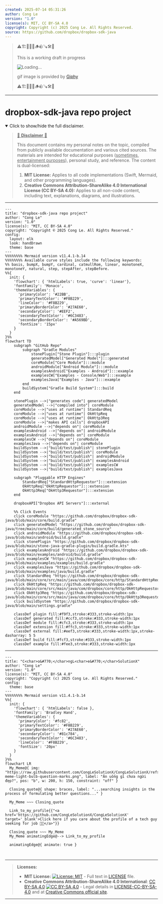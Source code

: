 ```yaml
---
created: 2025-07-14 05:31:26
author: Cong Le
version: "1.0"
license(s): MIT, CC BY-SA 4.0
copyright: Copyright (c) 2025 Cong Le. All Rights Reserved.
source: https://github.com/dropbox/dropbox-sdk-java
---
```



> ⚠️🏗️🚧🦺🧱🪵🪨🪚🛠️👷
> 
> This is a working draft in progress
> 
> ![Loading...](https://media2.giphy.com/media/v1.Y2lkPTc5MGI3NjExMXVjejV3dnVjc2o5MXd3eXBvcDR1cHlzbHQ1Z2R6YjY0ZHpmdjJ6OCZlcD12MV9pbnRlcm5hbF9naWZfYnlfaWQmY3Q9Zw/hL9q5k9dk9l0wGd4e0/giphy.gif)
>
> gif image is provided by [Giphy](https://giphy.com)
> 
> ⚠️🏗️🚧🦺🧱🪵🪨🪚🛠️👷


----




# dropbox-sdk-java repo project
<details open>
<summary>Click to show/hide the full disclaimer.</summary>
   
> <ins>📢 **Disclaimer** 🚨</ins>
>
> This document contains my personal notes on the topic,
> compiled from publicly available documentation and various cited sources.
> The materials are intended for educational purposes (<ins>sometimes, entertainment purposes</ins>), personal study, and reference.
> The content is dual-licensed:
> 1. **MIT License:** Applies to all code implementations (Swift, Mermaid, and other programming languages).
> 2. **Creative Commons Attribution-ShareAlike 4.0 International License (CC BY-SA 4.0):** Applies to all non-code content, including text, explanations, diagrams, and illustrations.

</details>



---

```mermaid
---
title: "dropbox-sdk-java repo project"
author: "Cong Le"
version: "1.0"
license(s): "MIT, CC BY-SA 4.0"
copyright: "Copyright © 2025 Cong Le. All Rights Reserved."
config:
  layout: elk
  look: handDrawn
  theme: base
---
%%%%%%%% Mermaid version v11.4.1-b.14
%%%%%%%% Available curve styles include the following keywords:
%% basis, bumpX, bumpY, cardinal, catmullRom, linear, monotoneX, monotoneY, natural, step, stepAfter, stepBefore.
%%{
  init: {
    'flowchart': { 'htmlLabels': true, 'curve': 'linear'},
    'fontFamily': 'Monaco',
    'themeVariables': {
      'primaryColor': '#22BB',
      'primaryTextColor': '#F8B229',
      'lineColor': '#F8B229',
      'primaryBorderColor': '#27AE60',
      'secondaryColor': '#EEF2',
      'secondaryTextColor': '#6C3483',
      'secondaryBorderColor': '#A569BD',
      'fontSize': '15px'
    }
  }
}%%
flowchart TD
    subgraph "GitHub Repo"
        subgraph "Gradle Modules"
            stonePlugin["Stone Plugin"]:::plugin
            generatedModel["Generated Model"]:::generated
            coreModule["Core Module"]:::module
            androidModule["Android Module"]:::module
            examplesAndroid["Examples - Android"]:::example
            examplesCW["Examples - Console/Web"]:::example
            examplesJava["Examples - Java"]:::example
        end
        buildSystem["Gradle Build System"]:::build
    end

    stonePlugin -->|"generates code"| generatedModel
    generatedModel -->|"compiled into"| coreModule
    coreModule -->|"uses at runtime"| StandardReq
    coreModule -->|"uses at runtime"| OkHttpReq
    coreModule -->|"uses at runtime"| OkHttp3Req
    coreModule -->|"makes API calls"| dropboxAPI
    androidModule -->|"depends on"| coreModule
    examplesAndroid -->|"depends on"| androidModule
    examplesAndroid -->|"depends on"| coreModule
    examplesCW -->|"depends on"| coreModule
    examplesJava -->|"depends on"| coreModule
    buildSystem -->|"build/test/publish"| stonePlugin
    buildSystem -->|"build/test/publish"| coreModule
    buildSystem -->|"build/test/publish"| androidModule
    buildSystem -->|"build/test/publish"| examplesAndroid
    buildSystem -->|"build/test/publish"| examplesCW
    buildSystem -->|"build/test/publish"| examplesJava

    subgraph "Pluggable HTTP Engines"
        StandardReq["StandardHttpRequestor"]:::extension
        OkHttpReq["OkHttpRequestor"]:::extension
        OkHttp3Req["OkHttp3Requestor"]:::extension
    end

    dropboxAPI["Dropbox API Servers"]:::external

    %% Click Events
    click coreModule "https://github.com/dropbox/dropbox-sdk-java/blob/main/core/build.gradle"
    click generatedModel "https://github.com/dropbox/dropbox-sdk-java/tree/main/core/build/generated_stone_source"
    click androidModule "https://github.com/dropbox/dropbox-sdk-java/blob/main/android/build.gradle"
    click stonePlugin "https://github.com/dropbox/dropbox-sdk-java/blob/main/stone-java-gradle-plugin/build.gradle.kts"
    click examplesAndroid "https://github.com/dropbox/dropbox-sdk-java/blob/main/examples/android/build.gradle"
    click examplesCW "https://github.com/dropbox/dropbox-sdk-java/blob/main/examples/examples/build.gradle"
    click examplesJava "https://github.com/dropbox/dropbox-sdk-java/blob/main/examples/java/build.gradle"
    click StandardReq "https://github.com/dropbox/dropbox-sdk-java/blob/main/core/src/main/java/com/dropbox/core/http/StandardHttpRequestor.java"
    click OkHttpReq "https://github.com/dropbox/dropbox-sdk-java/blob/main/core/src/main/java/com/dropbox/core/http/OkHttpRequestor.java"
    click OkHttp3Req "https://github.com/dropbox/dropbox-sdk-java/blob/main/core/src/main/java/com/dropbox/core/http/OkHttp3Requestor.java"
    click buildSystem "https://github.com/dropbox/dropbox-sdk-java/blob/main/settings.gradle"

    classDef plugin fill:#f9f3,stroke:#333,stroke-width:1px
    classDef generated fill:#ccf3,stroke:#333,stroke-width:1px
    classDef module fill:#cfc3,stroke:#333,stroke-width:1px
    classDef extension fill:#ffc3,stroke:#333,stroke-width:1px
    classDef external fill:#eef3,stroke:#333,stroke-width:1px,stroke-dasharray: 5 5
    classDef build fill:#fcf3,stroke:#333,stroke-width:1px
    classDef example fill:#fee3,stroke:#333,stroke-width:1px
```

----

<!-- 
```mermaid
%% Current Mermaid version
info
```  -->


```mermaid
---
title: "C<char>o&#770;</char>ngL<char>e&#770;</char>SolutionX"
author: "Cong Le"
version: "1.0"
license(s): "MIT, CC BY-SA 4.0"
copyright: "Copyright (c) 2025 Cong Le. All Rights Reserved."
config:
  theme: base
---
%%%%%%%% Mermaid version v11.4.1-b.14
%%{
  init: {
    'flowchart': { 'htmlLabels': false },
    'fontFamily': 'Bradley Hand',
    'themeVariables': {
      'primaryColor': '#fc82',
      'primaryTextColor': '#F8B229',
      'primaryBorderColor': '#27AE60',
      'secondaryColor': '#81c784',
      'secondaryTextColor': '#6C3483',
      'lineColor': '#F8B229',
      'fontSize': '20px'
    }
  }
}%%
flowchart LR
  My_Meme@{ img: "https://raw.githubusercontent.com/CongLeSolutionX/CongLeSolutionX/refs/heads/main/assets/images/My-meme-light-bulb-question-marks.png", label: "Ăn uống gì chưa ngừi đẹp?", pos: "b", w: 200, h: 150, constraint: "off" }

  Closing_quote@{ shape: braces, label: "...searching insights in the process of formulating better questions..." }
    
  My_Meme ~~~ Closing_quote
    
  Link_to_my_profile{{"<a href='https://github.com/CongLeSolutionX/CongLeSolutionX' target='_blank'>Click here if you care about the profile of a tech guy seeking for job 🙏🏼</a>"}}

  Closing_quote ~~~ My_Meme
  My_Meme animatingEdge@--> Link_to_my_profile
  
  animatingEdge@{ animate: true }



```

---
>**Licenses:**
>
>- **MIT License:**  [![License: MIT](https://img.shields.io/badge/License-MIT-yellow.svg)](LICENSE) - Full text in [LICENSE](LICENSE) file.
>- **Creative Commons Attribution-ShareAlike 4.0 International**: [CC BY-SA 4.0](https://creativecommons.org/licenses/by-sa/4.0/) [![CC BY-SA 4.0](https://licensebuttons.net/l/by-sa/4.0/88x31.png)](https://creativecommons.org/licenses/by-sa/4.0/) - Legal details in [LICENSE-CC-BY-SA-4.0](THE_PAST/LICENSE-CC-BY-SA-4.0) and at [Creative Commons official site](https://creativecommons.org/licenses/by-sa/4.0/).
>
---